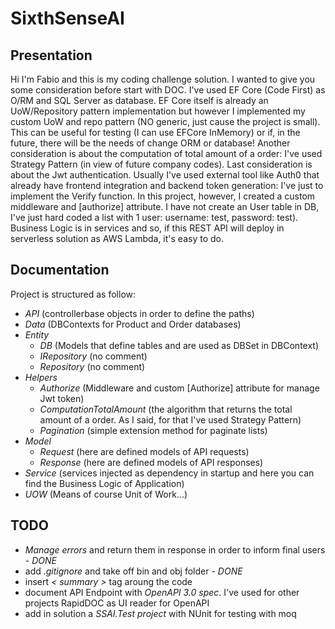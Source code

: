 # SixthSenseAI

## Presentation
Hi I'm Fabio and this is my coding challenge solution. I wanted to give you some consideration before start with DOC. I've used EF Core (Code First) as O/RM and SQL Server as database. EF Core itself is already an UoW/Repository pattern implementation but however I implemented my custom UoW and repo pattern (NO generic, just cause the project is small). This can be useful for testing (I can use EFCore InMemory) or if, in the future, there will be the needs of change ORM or database!
Another consideration is about the computation of total amount of a order: I've used Strategy Pattern (in view of future company codes).
Last consideration is about the Jwt authentication. Usually I've used external tool like Auth0 that already have frontend integration and backend token generation: I've just to implement the Verify function. In this project, however, I created a custom middleware and [authorize] attribute. I have not create an User table in DB, I've just hard coded a list with 1 user: username: test, password: test).
Business Logic is in services and so, if this REST API will deploy in serverless solution as AWS Lambda, it's easy to do.

## Documentation
Project is structured as follow:

- *API* (controllerbase objects in order to define the paths)
- *Data* (DBContexts for Product and Order databases)
- *Entity*
    - *DB* (Models that define tables and are used as DBSet in DBContext)
    - *IRepository* (no comment)
    - *Repository* (no comment)
- *Helpers*
    - *Authorize* (Middleware and custom [Authorize] attribute for manage Jwt token)
    - *ComputationTotalAmount* (the algorithm that returns the total amount of a order. As I said, for that I've used Strategy Pattern)
    - *Pagination* (simple extension method for paginate lists)
- *Model*
    - *Request* (here are defined models of API requests)
    - *Response* (here are defined models of API responses)
- *Service* (services injected as dependency in startup and here you can find the Business Logic of Application)
- *UOW* (Means of course Unit of Work...)

## TODO
- *Manage errors* and return them in response in order to inform final users - *DONE*
- add *.gitignore* and take off bin and obj folder - *DONE*
- insert *< summary >* tag aroung the code
- document API Endpoint with *OpenAPI 3.0 spec*. I've used for other projects RapidDOC as UI reader for OpenAPI
- add in solution a *SSAI.Test project* with NUnit for testing with moq
